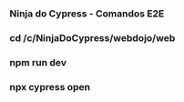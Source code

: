 ### Ninja do Cypress - Comandos E2E

### cd /c/NinjaDoCypress/webdojo/web

### npm run dev

### npx cypress open